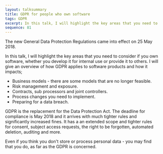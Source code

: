 ```yaml
---
layout: talksummary
title: GDPR for people who own software
tags: GDPR
excerpt: In this talk, I will highlight the key areas that you need to consider if you own software, whether you develop it for internal use or provide it to others.
sequence: 81
---
```


The new General Data Protection Regulations came into effect on 25 May 2018.

In this talk, I will highlight the key areas that you need to consider if you own software, whether you develop it for internal use or provide it to others. I will give an overview of how GDPR applies to software products and how it impacts;

- Business models - there are some models that are no longer feasible.
- Risk management and exposure.
- Contracts, sub processors and joint controllers.
- Process changes you need to implement.
- Preparing for a data breach.

GDPR is the replacement for the Data Protection Act. The deadline for compliance is May 2018 and it arrives with much tighter rules and significantly increased fines. It has a an extended scope and tighter rules for consent, subject access requests, the right to be forgotten, automated deletion, auditing and more.

Even if you think you don't store or process personal data - you may find that you do, as far as the GDPR is concerned.

